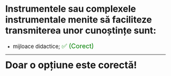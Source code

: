 # Instrumentele sau complexele instrumentale menite să faciliteze transmiterea unor cunoștințe sunt:

- <span style="font-size: larger;">mijloace didactice; <span style="color: green; font-size: larger;">✅ (Corect)</span></span>

---

<span style="font-size: 30px; font-weight: bold;">**Doar o opțiune este corectă!**</span>